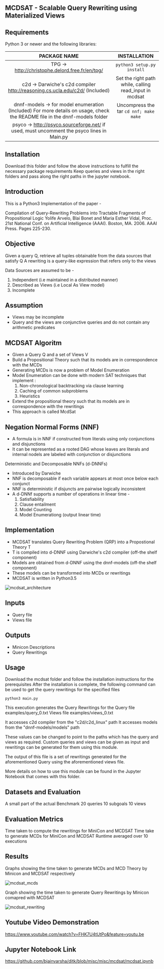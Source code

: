 MCDSAT - Scalable Query Rewriting using Materialized Views
----------------------------------------------------------

Requirements
------------
Python 3 or newer and the following libraries:

|   PACKAGE NAME                                                                  |     INSTALLATION                |
|:-------------------------------------------------------------------------------:|:-------------------------------:|
|   TPG -> http://christophe.delord.free.fr/en/tpg/                               |   `python3 setup.py install`      |
|   c2d -> Darwiche's c2d compiler http://reasoning.cs.ucla.edu/c2d/ (Included)   |   Set the right path while, calling read_input in mcdsat     |
|   dnnf-models -> for model enumeration (Included) For more details on usage, check the README file in the dnnf-models folder       |   Uncompress the tar `cd nnf; make` `make`          |
|   psyco -> http://psyco.sourceforge.net/ if used, must uncomment the psyco lines in Main.py            |                               |

Installation
------------
Download this folder and follow the above instructions to fulfill the necessary package requirements
Keep queries and views in the right folders and pass along the right paths in the jupyter notebook.

Introduction
------------
This is a Python3 Implementation of the paper - 

Compilation of Query-Rewriting Problems into Tractable Fragments of Propositional Logic
Yolife Arvelo, Blai Bonet and Maria Esther Vidal, 
Proc. 21st National Conf. on Artificial Intelligence (AAAI). Boston, MA. 2006. 
AAAI Press. Pages 225-230.

Objective 
---------
Given a query Q, retrieve all tuples obtainable from the data sources that satisfy Q
A rewriting is a query-like expression that refers only to the views

Data Sources are assumed to be - 
1) Independent (i.e maintained in a distributed manner)
2) Described as Views (i.e Local As View model)
3) Incomplete

Assumption
----------
- Views may be incomplete
- Query and the views are conjunctive queries and do not contain any arithmetic predicates

MCDSAT Algoritm
---------------
- Given a Query Q and a set of Views V
- Build a Propositional Theory such that its models are in correspondence with the MCDs
- Generating MCDs is now a problem of Model Enumeration
- Model Enumeration can be done with modern SAT techniques that implement :
    1) Non-chronological backtracking via clause learning
    2) Caching of common subproblems
    3) Heuristics
- Extend the propositional theory such that its models are in correspondence with the rewritings
- This approach is called McdSat

Negation Normal Forms (NNF)
---------------------------
- A formula is in NNF if constructed from literals using only conjunctions and disjunctions
- It can be represented as a rooted DAG whose leaves are literals and internal nodels are labeled with conjunction or disjunctions

Deterministic and Decomposable NNFs (d-DNNFs)
- Introduced by Darwiche
- NNF is decomposable if each variable appears at most once below each conjunct
- NNF is deterministic if disjuncts are pairwise logically inconsistent
- A d-DNNf supports a number of operations in linear time - 
    1) Satisfiability
    2) Clause entailment
    3) Model Counting
    4) Model Enumerationg (output linear time)

Implementation
--------------
- MCDSAT translates Query Rewriting Problem (QRP) into a Propostional Theory T
- T is compiled into d-DNNF using Darwiche's c2d compiler (off-the shelf component)
- Models are obtained from d-DNNF using the dnnf-models (off-the shelf component)
- These models can be transformed into MCDs or rewritings
- MCDSAT is written in Python3.5

![mcdsat_architecture](https://user-images.githubusercontent.com/10741993/56943350-f30efc00-6ad3-11e9-8257-d6f30eb4bc7a.JPG)

Inputs
------
- Query file
- Views file

Outputs
-------
- Minicon Descriptions
- Query Rewritings

Usage
-----
Download the mcdsat folder and follow the installation instructions for the prerequisites
After the installation is complete, the following command can be used to get the query
rewritings for the specified files

`python3 main.py` 

This execution generates the Query Rewritings for the
Query file examples/query_0.txt
Views file examples/views_0.txt

It accesses c2d compiler from the "c2d/c2d_linux" path
It accesses models from the "dnnf-models/models" path

These values can be changed to point to the paths which has the query and views as required.
Custom queries and views can be given as input and rewritings can be generated for them using
this module.

The output of this file is a set of rewritings generated for the aforementioned Query
using the aforementioned views file.

More details on how to use this module can be found in the Jupyter Notebook that comes with this folder.

Datasets and Evaluation
-----------------------
A small part of the actual Benchmark
20 queries
10 subgoals
10 views

Evaluation Metrics
------------------
Time taken to compute the rewritings for MiniCon and MCDSAT
Time take to generate MCDs for MiniCon and MCDSAT 
Runtime averaged over 10 executions

Results
-------
Graphs showing the time taken to generate MCDs and MCD Theory by Minicon and MCDSAT respectively

![mcdsat_mcds](https://user-images.githubusercontent.com/10741993/56943472-81837d80-6ad4-11e9-9216-0664267bcfb5.png)

Graph showing the time taken to generate Query Rewritings by Minicon comapred with MCDSAT

![mcdsat_rewriting](https://user-images.githubusercontent.com/10741993/56943478-8cd6a900-6ad4-11e9-8ba0-af342d50d05f.png)

Youtube Video Demonstration
---------------------------
https://www.youtube.com/watch?v=FHK7U4tUtPo&feature=youtu.be

Jupyter Notebook Link
---------------------
https://github.com/bjainvarsha/ditk/blob/misc/misc/mcdsat/mcdsat.ipynb   
